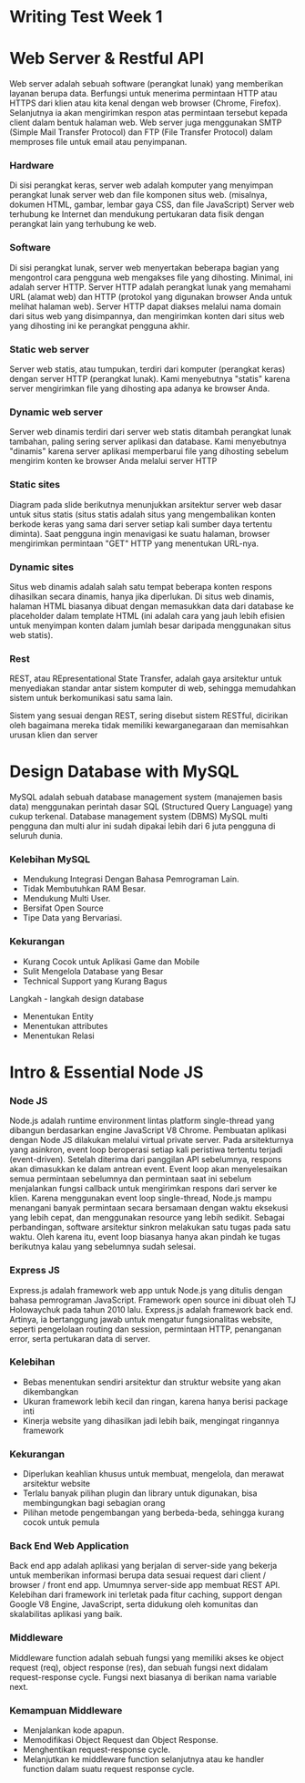 # Writing Test Week 1
# Web Server & Restful API 
Web server adalah sebuah software (perangkat lunak) yang memberikan layanan berupa data. Berfungsi untuk menerima permintaan HTTP atau HTTPS dari klien atau kita kenal dengan web browser (Chrome, Firefox). Selanjutnya ia akan mengirimkan respon atas permintaan tersebut kepada client dalam bentuk halaman web. Web server juga menggunakan SMTP (Simple Mail Transfer Protocol) dan FTP (File Transfer Protocol) dalam memproses file untuk email atau penyimpanan.
### Hardware 
Di sisi perangkat keras, server web adalah komputer yang menyimpan perangkat lunak server web dan file komponen situs web. (misalnya, dokumen HTML, gambar, lembar gaya CSS, dan file JavaScript) Server web terhubung ke Internet dan mendukung pertukaran data fisik dengan perangkat lain yang terhubung ke web.

### Software 
Di sisi perangkat lunak, server web menyertakan beberapa bagian yang mengontrol cara pengguna web mengakses file yang dihosting. Minimal, ini adalah server HTTP. Server HTTP adalah perangkat lunak yang memahami URL (alamat web) dan HTTP (protokol yang digunakan browser Anda untuk melihat halaman web). Server HTTP dapat diakses melalui nama domain dari situs web yang disimpannya, dan mengirimkan konten dari situs web yang dihosting ini ke perangkat pengguna akhir.

### Static web server 
Server web statis, atau tumpukan, terdiri dari komputer (perangkat keras) dengan server HTTP (perangkat lunak). Kami menyebutnya "statis" karena server mengirimkan file yang dihosting apa adanya ke browser Anda.

### Dynamic web server 
Server web dinamis terdiri dari server web statis ditambah perangkat lunak tambahan, paling sering server aplikasi dan database. Kami menyebutnya "dinamis" karena server aplikasi memperbarui file yang dihosting sebelum mengirim konten ke browser Anda melalui server HTTP

### Static sites 
Diagram pada slide berikutnya menunjukkan arsitektur server web dasar untuk situs statis (situs statis adalah situs yang mengembalikan konten berkode keras yang sama dari server setiap kali sumber daya tertentu diminta). Saat pengguna ingin menavigasi ke suatu halaman, browser mengirimkan permintaan "GET" HTTP yang menentukan URL-nya.

### Dynamic sites 
Situs web dinamis adalah salah satu tempat beberapa konten respons dihasilkan secara dinamis, hanya jika diperlukan. Di situs web dinamis, halaman HTML biasanya dibuat dengan memasukkan data dari database ke placeholder dalam template HTML (ini adalah cara yang jauh lebih efisien untuk menyimpan konten dalam jumlah besar daripada menggunakan situs web statis).

### Rest 
REST, atau REpresentational State Transfer, adalah gaya arsitektur untuk menyediakan standar antar sistem komputer di web, sehingga memudahkan sistem untuk berkomunikasi satu sama lain.


Sistem yang sesuai dengan REST, sering disebut sistem RESTful, dicirikan oleh bagaimana mereka tidak memiliki kewarganegaraan dan memisahkan urusan klien dan server

# Design Database with MySQL
MySQL adalah sebuah database management system (manajemen basis data) menggunakan perintah dasar SQL (Structured Query Language) yang cukup terkenal. Database management system (DBMS) MySQL multi pengguna dan multi alur ini sudah dipakai lebih dari 6 juta pengguna di seluruh dunia.

### Kelebihan MySQL 
- Mendukung Integrasi Dengan Bahasa Pemrograman Lain.
- Tidak Membutuhkan RAM Besar.
- Mendukung Multi User.
- Bersifat Open Source
- Tipe Data yang Bervariasi.

### Kekurangan 
- Kurang Cocok untuk Aplikasi Game dan Mobile
- Sulit Mengelola Database yang Besar
- Technical Support yang Kurang Bagus

Langkah - langkah design database 
- Menentukan Entity 
- Menentukan attributes 
- Menentukan Relasi


# Intro & Essential Node JS
### Node JS
Node.js adalah runtime environment lintas platform single-thread yang dibangun berdasarkan engine JavaScript V8 Chrome. Pembuatan aplikasi dengan Node JS dilakukan melalui virtual private server.
Pada arsitekturnya yang asinkron, event loop beroperasi setiap kali peristiwa tertentu terjadi (event-driven). Setelah diterima dari panggilan API sebelumnya, respons akan dimasukkan ke dalam antrean event.
Event loop akan menyelesaikan semua permintaan sebelumnya dan permintaan saat ini sebelum menjalankan fungsi callback untuk mengirimkan respons dari server ke klien.
Karena menggunakan event loop single-thread, Node.js mampu menangani banyak permintaan secara bersamaan dengan waktu eksekusi yang lebih cepat, dan menggunakan resource yang lebih sedikit.
Sebagai perbandingan, software arsitektur sinkron melakukan satu tugas pada satu waktu. Oleh karena itu, event loop biasanya hanya akan pindah ke tugas berikutnya kalau yang sebelumnya sudah selesai.

### Express JS
Express.js adalah framework web app untuk Node.js yang ditulis dengan bahasa pemrograman JavaScript. Framework open source ini dibuat oleh TJ Holowaychuk pada tahun 2010 lalu.
Express.js adalah framework back end. Artinya, ia bertanggung jawab untuk mengatur fungsionalitas website, seperti pengelolaan routing dan session, permintaan HTTP, penanganan error, serta pertukaran data di server. 

### Kelebihan 
- Bebas menentukan sendiri arsitektur dan struktur website yang akan dikembangkan
- Ukuran framework lebih kecil dan ringan, karena hanya berisi package inti
- Kinerja website yang dihasilkan jadi lebih baik, mengingat ringannya framework

### Kekurangan 
- Diperlukan keahlian khusus untuk membuat, mengelola, dan merawat arsitektur website
- Terlalu banyak pilihan plugin dan library untuk digunakan, bisa membingungkan bagi sebagian orang
- Pilihan metode pengembangan yang berbeda-beda, sehingga kurang cocok untuk pemula

### Back End Web Application
Back end app adalah aplikasi yang berjalan di server-side yang bekerja untuk memberikan informasi berupa data sesuai request dari client / browser / front end app. Umumnya server-side app membuat REST API.
Kelebihan dari framework ini terletak pada fitur caching, support dengan Google V8 Engine, JavaScript, serta didukung oleh komunitas dan skalabilitas aplikasi yang baik.


### Middleware 
Middleware function adalah sebuah fungsi yang memiliki akses ke object request (req), object response (res), dan sebuah fungsi next didalam request-response cycle.
Fungsi next biasanya di berikan nama variable next.

### Kemampuan Middleware 
- Menjalankan kode apapun.
- Memodifikasi Object Request dan Object Response.
- Menghentikan request-response cycle.
- Melanjutkan ke middleware function selanjutnya atau ke handler function dalam suatu request response cycle.

